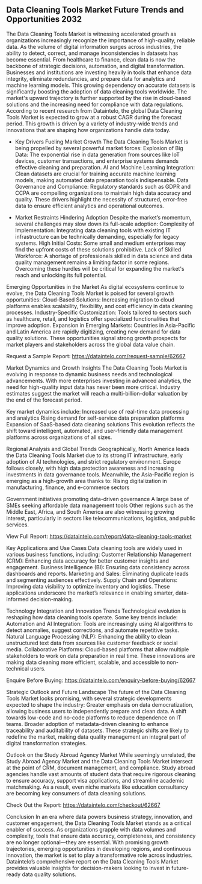 ## Data Cleaning Tools Market Future Trends and Opportunities 2032

The Data Cleaning Tools Market is witnessing accelerated growth as organizations increasingly recognize the importance of high-quality, reliable data. As the volume of digital information surges across industries, the ability to detect, correct, and manage inconsistencies in datasets has become essential. From healthcare to finance, clean data is now the backbone of strategic decisions, automation, and digital transformation.
Businesses and institutions are investing heavily in tools that enhance data integrity, eliminate redundancies, and prepare data for analytics and machine learning models. This growing dependency on accurate datasets is significantly boosting the adoption of data cleaning tools worldwide. The market's upward trajectory is further supported by the rise in cloud-based solutions and the increasing need for compliance with data regulations.
According to recent research from Dataintelo, the global Data Cleaning Tools Market is expected to grow at a robust CAGR during the forecast period. This growth is driven by a variety of industry-wide trends and innovations that are shaping how organizations handle data today.

* Key Drivers Fueling Market Growth
The Data Cleaning Tools Market is being propelled by several powerful market forces:
Explosion of Big Data: The exponential rise in data generation from sources like IoT devices, customer transactions, and enterprise systems demands effective cleaning and preparation.
AI and Machine Learning Integration: Clean datasets are crucial for training accurate machine learning models, making automated data preparation tools indispensable.
Data Governance and Compliance: Regulatory standards such as GDPR and CCPA are compelling organizations to maintain high data accuracy and quality.
These drivers highlight the necessity of structured, error-free data to ensure efficient analytics and operational outcomes.

* Market Restraints Hindering Adoption
Despite the market’s momentum, several challenges may slow down its full-scale adoption:
Complexity of Implementation: Integrating data cleaning tools with existing IT infrastructure can be technically demanding, especially for legacy systems.
High Initial Costs: Some small and medium enterprises may find the upfront costs of these solutions prohibitive.
Lack of Skilled Workforce: A shortage of professionals skilled in data science and data quality management remains a limiting factor in some regions.
Overcoming these hurdles will be critical for expanding the market's reach and unlocking its full potential.

Emerging Opportunities in the Market
As digital ecosystems continue to evolve, the Data Cleaning Tools Market is poised for several growth opportunities:
Cloud-Based Solutions: Increasing migration to cloud platforms enables scalability, flexibility, and cost efficiency in data cleaning processes.
Industry-Specific Customization: Tools tailored to sectors such as healthcare, retail, and logistics offer specialized functionalities that improve adoption.
Expansion in Emerging Markets: Countries in Asia-Pacific and Latin America are rapidly digitizing, creating new demand for data quality solutions.
These opportunities signal strong growth prospects for market players and stakeholders across the global data value chain.

Request a Sample Report: https://dataintelo.com/request-sample/62667

Market Dynamics and Growth Insights
The Data Cleaning Tools Market is evolving in response to dynamic business needs and technological advancements. With more enterprises investing in advanced analytics, the need for high-quality input data has never been more critical. Industry estimates suggest the market will reach a multi-billion-dollar valuation by the end of the forecast period.

Key market dynamics include:
Increased use of real-time data processing and analytics
Rising demand for self-service data preparation platforms
Expansion of SaaS-based data cleaning solutions
This evolution reflects the shift toward intelligent, automated, and user-friendly data management platforms across organizations of all sizes.

Regional Analysis and Global Trends
Geographically, North America leads the Data Cleaning Tools Market due to its strong IT infrastructure, early adoption of AI technologies, and strict regulatory environment. Europe follows closely, with high data protection awareness and increasing investments in data governance tools.
Meanwhile, the Asia-Pacific region is emerging as a high-growth area thanks to:
Rising digitalization in manufacturing, finance, and e-commerce sectors

Government initiatives promoting data-driven governance
A large base of SMEs seeking affordable data management tools
Other regions such as the Middle East, Africa, and South America are also witnessing growing interest, particularly in sectors like telecommunications, logistics, and public services.

View Full Report: https://dataintelo.com/report/data-cleaning-tools-market

Key Applications and Use Cases
Data cleaning tools are widely used in various business functions, including:
Customer Relationship Management (CRM): Enhancing data accuracy for better customer insights and engagement.
Business Intelligence (BI): Ensuring data consistency across dashboards and reports.
Marketing and Sales: Eliminating duplicate leads and segmenting audiences effectively.
Supply Chain and Operations: Improving data visibility to optimize inventory and logistics.
These applications underscore the market’s relevance in enabling smarter, data-informed decision-making.

Technology Integration and Innovation Trends
Technological evolution is reshaping how data cleaning tools operate. Some key trends include:
Automation and AI Integration: Tools are increasingly using AI algorithms to detect anomalies, suggest corrections, and automate repetitive tasks.
Natural Language Processing (NLP): Enhancing the ability to clean unstructured text data from sources like customer feedback or social media.
Collaborative Platforms: Cloud-based platforms that allow multiple stakeholders to work on data preparation in real time.
These innovations are making data cleaning more efficient, scalable, and accessible to non-technical users.

Enquire Before Buying: https://dataintelo.com/enquiry-before-buying/62667

Strategic Outlook and Future Landscape
The future of the Data Cleaning Tools Market looks promising, with several strategic developments expected to shape the industry:
Greater emphasis on data democratization, allowing business users to independently prepare and clean data.
A shift towards low-code and no-code platforms to reduce dependence on IT teams.
Broader adoption of metadata-driven cleaning to enhance traceability and auditability of datasets.
These strategic shifts are likely to redefine the market, making data quality management an integral part of digital transformation strategies.

Outlook on the Study Abroad Agency Market
While seemingly unrelated, the Study Abroad Agency Market and the Data Cleaning Tools Market intersect at the point of CRM, document management, and compliance. Study abroad agencies handle vast amounts of student data that require rigorous cleaning to ensure accuracy, support visa applications, and streamline academic matchmaking. As a result, even niche markets like education consultancy are becoming key consumers of data cleaning solutions.

Check Out the Report: https://dataintelo.com/checkout/62667

Conclusion
In an era where data powers business strategy, innovation, and customer engagement, the Data Cleaning Tools Market stands as a critical enabler of success. As organizations grapple with data volumes and complexity, tools that ensure data accuracy, completeness, and consistency are no longer optional—they are essential.
With promising growth trajectories, emerging opportunities in developing regions, and continuous innovation, the market is set to play a transformative role across industries. Dataintelo’s comprehensive report on the Data Cleaning Tools Market provides valuable insights for decision-makers looking to invest in future-ready data quality solutions.

